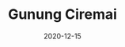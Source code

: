 ---
layout: post
title: "Gunung Ciremai"
description: "Gunung Ciremai description"
location: 'Majalengka'
province: 'Jawa Barat'
mdpl: 3078
picture: '/images/adventure/rinjani/20210529_103137.jpg'
hikingdate: 'november 2020'
nfi: false
date: 2020-12-15
summit: true
categories: 'hiking'
inreview: true
tags: [hiking, adventure, ciremai]
permalink: /ciremai
comments: true
share: true
hidden: true
---